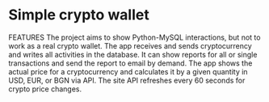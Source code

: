 # Simple crypto wallet

FEATURES
The project aims to show Python-MySQL interactions, but not to work as a real crypto wallet.
The app receives and sends cryptocurrency and writes all activities in the database.
It can show reports for all or single transactions and send the report to email by demand.
The app shows the actual price for a cryptocurrency and calculates it by a given quantity in USD, EUR, or BGN via API. The site API refreshes every 60 seconds for crypto price changes.
